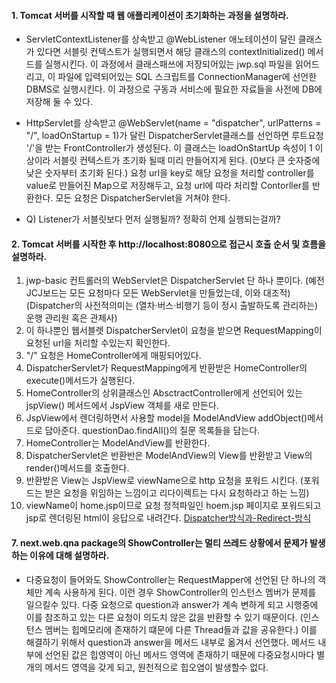 #### 1. Tomcat 서버를 시작할 때 웹 애플리케이션이 초기화하는 과정을 설명하라.
- ServletContextListener를 상속받고 @WebListener 애노테이션이 달린 클래스가 있다면 서블릿 컨텍스트가 실행되면서 해당 클래스의 contextInitialized() 메서드를 실행시킨다. 이 과정에서 클래스패쓰에 저장되어있는 jwp.sql 파일을 읽어드리고, 이 파일에 입력되어있는 SQL 스크립트를 ConnectionManager에 선언한 DBMS로 실행시킨다. 이 과정으로 구동과 서비스에 필요한 자료들을 사전에 DB에 저장해 둘 수 있다.

- HttpServlet를 상속받고 @WebServlet(name = "dispatcher", urlPatterns = "/", loadOnStartup = 1)가 달린 DispatcherServlet클래스를 선언하면 루트요청 '/'을 받는 FrontController가 생성된다. 이 클래스는 loadOnStartUp 속성이 1 이상이라 서블릿 컨텍스트가 초기화 될때 미리 만들어지게 된다. (0보다 큰 숫자중에 낮은 숫자부터 초기화 된다.) 요청 url을 key로 해당 요청을 처리할 controller를 value로 만들어진 Map으로 저장해두고, 요청 url에 따라 처리할 Contorller를 반환한다. 모든 요청은 DispatcherServlet을 거쳐야 한다.

- Q) Listener가 서블릿보다 먼저 실행될까? 정확히 언제 실행되는걸까?

#### 2. Tomcat 서버를 시작한 후 http://localhost:8080으로 접근시 호출 순서 및 흐름을 설명하라.
1. jwp-basic 컨트롤러의 WebServlet은 DispatcherServlet 단 하나 뿐이다. (예전JCJ보드는 모든 요청마다 모든 WebServlet을 만들었는데, 이와 대조적) (Dispatcher의 사전적의미는 (열차·버스·비행기 등이 정시 출발하도록 관리하는) 운행 관리원 혹은 관제사)
2. 이 하나뿐인 웹서블렛 DispatcherServlet이 요청을 받으면 RequestMapping이 요청된 url을 처리할 수있는지 확인한다.
3. "/" 요청은 HomeController에게 매핑되어있다.
4. DispatcherServlet가 RequestMapping에게 반환받은 HomeController의 execute()메서드가 실행된다.
5. HomeController의 상위클래스인 AbsctractController에게 선언되어 있는 jspView() 메서드에서 JspView 객체를 새로 만든다.
6. JspView에서 렌더링하면서 사용할 model을 ModelAndView addObject()메서드로 담아준다. questionDao.findAll()의 질문 목록들을 담는다.
7. HomeController는 ModelAndView를 반환한다.
8. DispatcherServlet은 반환반은 ModelAndView의 View를 반환받고 View의 render()메서드를 호출한다.
9. 반환받은 View는 JspView로 viewName으로 http 요청을 포워드 시킨다. (포워드는 받은 요청을 위임하는 느낌이고 리다이렉트는 다시 요청하라고 하는 느낌)
10. viewName이 home.jsp이므로 요청 정적파일인 hoem.jsp 페이지로 포워드되고 jsp로 렌더링된 html이 응답으로 내려간다.
[Dispatcher방식과-Redirect-방식](https://devbox.tistory.com/entry/Comporison-Dispatcher%EB%B0%A9%EC%8B%9D%EA%B3%BC-Redirect-%EB%B0%A9%EC%8B%9D)

#### 7. next.web.qna package의 ShowController는 멀티 쓰레드 상황에서 문제가 발생하는 이유에 대해 설명하라.
- 다중요청이 들어와도 ShowController는 RequestMapper에 선언된 단 하나의 객체만 계속 사용하게 된다. 이런 경우 ShowController의 인스턴스 멤버가 문제를 일으킬수 있다. 다중 요청으로 question과 answer가 계속 변하게 되고 시행중에 이를 참조하고 있는 다른 요청이 의도치 않은 값을 반환할 수 있기 때문이다. (인스턴스 멤버는 힙메모리에 존재하기 떄문에 다른 Thread들과 값을 공유한다.)
  이를 해결하기 위해서 question과 answer을 메서드 내부로 옮겨서 선언했다. 메서드 내부에 선언된 값은 힙영역이 아닌 메서드 영역에 존재하기 때문에 다중요청시마다 별개의 메서드 영역을 갖게 되고, 원천적으로 힙오염이 발생할수 없다.
